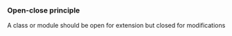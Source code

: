 ### Open-close principle
A class or module should be open for extension but closed for modifications